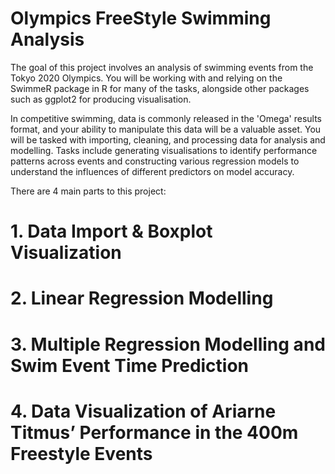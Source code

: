 # Olympics FreeStyle Swimming Analysis
The goal of this project involves an analysis of swimming events from the Tokyo 2020 Olympics. You will be working with and relying on the SwimmeR package in R for many of the tasks, alongside other packages such as ggplot2 for producing visualisation.

In competitive swimming, data is commonly released in the 'Omega' results format, and your ability to manipulate this data will be a valuable asset. You will be tasked with importing, cleaning, and processing data for analysis and modelling. Tasks include generating visualisations to identify performance patterns across events and constructing various regression models to understand the influences of different predictors on model accuracy.

There are 4 main parts to this project:
# 1. Data Import & Boxplot Visualization

# 2. Linear Regression Modelling

# 3. Multiple Regression Modelling and Swim Event Time Prediction

# 4. Data Visualization of Ariarne Titmus’ Performance in the 400m Freestyle Events
